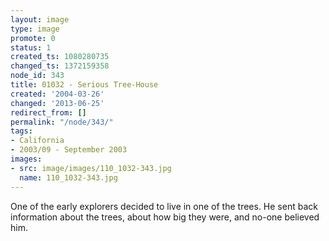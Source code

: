 ```yaml
---
layout: image
type: image
promote: 0
status: 1
created_ts: 1080280735
changed_ts: 1372159358
node_id: 343
title: 01032 - Serious Tree-House
created: '2004-03-26'
changed: '2013-06-25'
redirect_from: []
permalink: "/node/343/"
tags:
- California
- 2003/09 - September 2003
images:
- src: image/images/110_1032-343.jpg
  name: 110_1032-343.jpg
---
```

One of the early explorers decided to live in one of the trees.  He sent back information about the trees, about how big they were, and no-one believed him.

